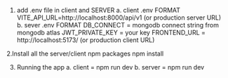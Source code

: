 1. add .env file in client and SERVER
  a. client .env FORMAT
       VITE_API_URL=http://localhost:8000/api/v1  (or production server URL)  
  b. sever .env FORMAT
      DB_CONNECT = mongodb connect string from mongodb atlas
      JWT_PRIVATE_KEY = your key 
      FRONTEND_URL = http://localhost:5173/ (or production client URL)


2.Install all the server/client npm packages
  npm install 

3. Running the app 
  a. client = npm run dev 
  b. server = npm run dev
